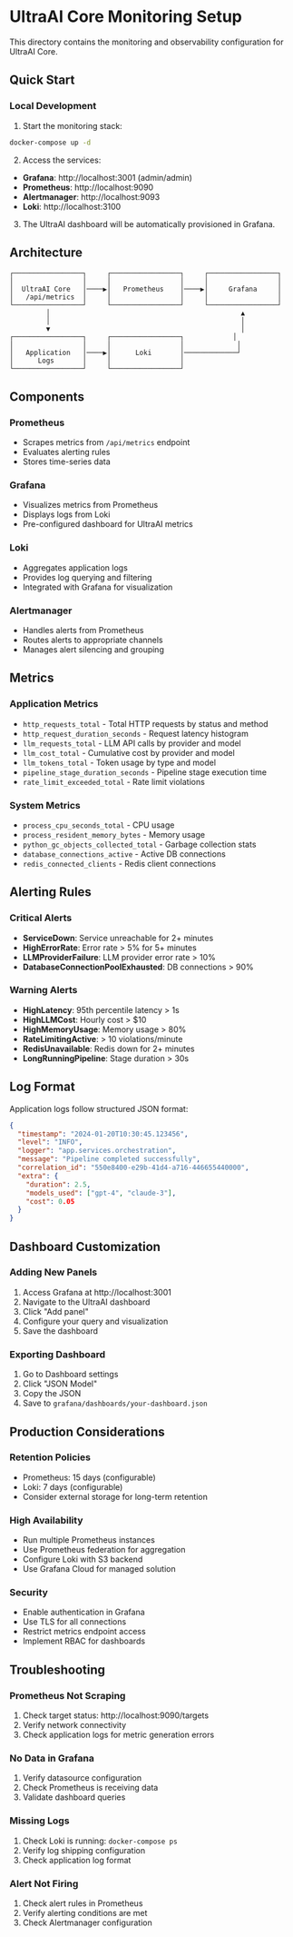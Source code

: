 # UltraAI Core Monitoring Setup

This directory contains the monitoring and observability configuration for UltraAI Core.

## Quick Start

### Local Development

1. Start the monitoring stack:
```bash
docker-compose up -d
```

2. Access the services:
- **Grafana**: http://localhost:3001 (admin/admin)
- **Prometheus**: http://localhost:9090
- **Alertmanager**: http://localhost:9093
- **Loki**: http://localhost:3100

3. The UltraAI dashboard will be automatically provisioned in Grafana.

## Architecture

```
┌─────────────────┐     ┌─────────────────┐     ┌─────────────────┐
│                 │     │                 │     │                 │
│  UltraAI Core   │────▶│   Prometheus    │────▶│     Grafana     │
│   /api/metrics  │     │                 │     │                 │
└─────────────────┘     └─────────────────┘     └─────────────────┘
         │                                               ▲
         │                                               │
         ▼                                               │
┌─────────────────┐     ┌─────────────────┐            │
│                 │     │                 │             │
│   Application   │────▶│      Loki       │─────────────┘
│      Logs       │     │                 │
└─────────────────┘     └─────────────────┘
```

## Components

### Prometheus
- Scrapes metrics from `/api/metrics` endpoint
- Evaluates alerting rules
- Stores time-series data

### Grafana
- Visualizes metrics from Prometheus
- Displays logs from Loki
- Pre-configured dashboard for UltraAI metrics

### Loki
- Aggregates application logs
- Provides log querying and filtering
- Integrated with Grafana for visualization

### Alertmanager
- Handles alerts from Prometheus
- Routes alerts to appropriate channels
- Manages alert silencing and grouping

## Metrics

### Application Metrics
- `http_requests_total` - Total HTTP requests by status and method
- `http_request_duration_seconds` - Request latency histogram
- `llm_requests_total` - LLM API calls by provider and model
- `llm_cost_total` - Cumulative cost by provider and model
- `llm_tokens_total` - Token usage by type and model
- `pipeline_stage_duration_seconds` - Pipeline stage execution time
- `rate_limit_exceeded_total` - Rate limit violations

### System Metrics
- `process_cpu_seconds_total` - CPU usage
- `process_resident_memory_bytes` - Memory usage
- `python_gc_objects_collected_total` - Garbage collection stats
- `database_connections_active` - Active DB connections
- `redis_connected_clients` - Redis client connections

## Alerting Rules

### Critical Alerts
- **ServiceDown**: Service unreachable for 2+ minutes
- **HighErrorRate**: Error rate > 5% for 5+ minutes
- **LLMProviderFailure**: LLM provider error rate > 10%
- **DatabaseConnectionPoolExhausted**: DB connections > 90%

### Warning Alerts
- **HighLatency**: 95th percentile latency > 1s
- **HighLLMCost**: Hourly cost > $10
- **HighMemoryUsage**: Memory usage > 80%
- **RateLimitingActive**: > 10 violations/minute
- **RedisUnavailable**: Redis down for 2+ minutes
- **LongRunningPipeline**: Stage duration > 30s

## Log Format

Application logs follow structured JSON format:
```json
{
  "timestamp": "2024-01-20T10:30:45.123456",
  "level": "INFO",
  "logger": "app.services.orchestration",
  "message": "Pipeline completed successfully",
  "correlation_id": "550e8400-e29b-41d4-a716-446655440000",
  "extra": {
    "duration": 2.5,
    "models_used": ["gpt-4", "claude-3"],
    "cost": 0.05
  }
}
```

## Dashboard Customization

### Adding New Panels

1. Access Grafana at http://localhost:3001
2. Navigate to the UltraAI dashboard
3. Click "Add panel"
4. Configure your query and visualization
5. Save the dashboard

### Exporting Dashboard

1. Go to Dashboard settings
2. Click "JSON Model"
3. Copy the JSON
4. Save to `grafana/dashboards/your-dashboard.json`

## Production Considerations

### Retention Policies
- Prometheus: 15 days (configurable)
- Loki: 7 days (configurable)
- Consider external storage for long-term retention

### High Availability
- Run multiple Prometheus instances
- Use Prometheus federation for aggregation
- Configure Loki with S3 backend
- Use Grafana Cloud for managed solution

### Security
- Enable authentication in Grafana
- Use TLS for all connections
- Restrict metrics endpoint access
- Implement RBAC for dashboards

## Troubleshooting

### Prometheus Not Scraping
1. Check target status: http://localhost:9090/targets
2. Verify network connectivity
3. Check application logs for metric generation errors

### No Data in Grafana
1. Verify datasource configuration
2. Check Prometheus is receiving data
3. Validate dashboard queries

### Missing Logs
1. Check Loki is running: `docker-compose ps`
2. Verify log shipping configuration
3. Check application log format

### Alert Not Firing
1. Check alert rules in Prometheus
2. Verify alerting conditions are met
3. Check Alertmanager configuration